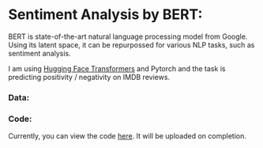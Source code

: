 # Sentiment Analysis by BERT:
BERT is state-of-the-art natural language processing model from Google. Using its latent space, it can be repurpossed for various NLP tasks, such as sentiment analysis.  

I am using [Hugging Face Transformers](https://github.com/huggingface/transformers) and Pytorch and the task is predicting positivity / negativity on IMDB reviews.

### Data:  


### Code:  
Currently, you can view the code [here](https://colab.research.google.com/drive/1zaT4-IV-QdWAY5xRAiUL5-sRCUTknc8f?usp=sharing). It will be uploaded on completion.
